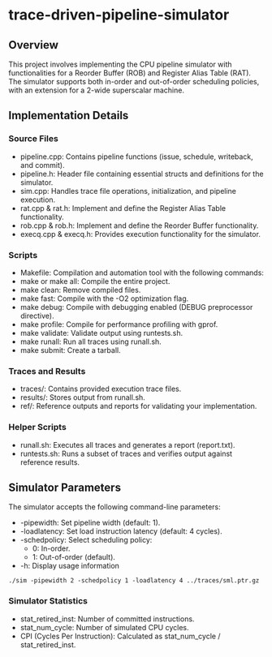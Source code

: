 # trace-driven-pipeline-simulator
## Overview
This project involves implementing the CPU pipeline simulator with functionalities for a Reorder Buffer (ROB) and Register Alias Table (RAT). The simulator supports both in-order and out-of-order scheduling policies, with an extension for a 2-wide superscalar machine.

## Implementation Details

### Source Files
- pipeline.cpp: Contains pipeline functions (issue, schedule, writeback, and commit).
- pipeline.h: Header file containing essential structs and definitions for the simulator.
- sim.cpp: Handles trace file operations, initialization, and pipeline execution.
- rat.cpp & rat.h: Implement and define the Register Alias Table functionality.
- rob.cpp & rob.h: Implement and define the Reorder Buffer functionality.
- execq.cpp & execq.h: Provides execution functionality for the simulator.

### Scripts
- Makefile: Compilation and automation tool with the following commands:
- make or make all: Compile the entire project.
- make clean: Remove compiled files.
- make fast: Compile with the -O2 optimization flag.
- make debug: Compile with debugging enabled (DEBUG preprocessor directive).
- make profile: Compile for performance profiling with gprof.
- make validate: Validate output using runtests.sh.
- make runall: Run all traces using runall.sh.
- make submit: Create a tarball.

### Traces and Results
- traces/: Contains provided execution trace files.
- results/: Stores output from runall.sh.
- ref/: Reference outputs and reports for validating your implementation.

### Helper Scripts
- runall.sh: Executes all traces and generates a report (report.txt).
- runtests.sh: Runs a subset of traces and verifies output against reference results.

## Simulator Parameters
The simulator accepts the following command-line parameters:

- -pipewidth: Set pipeline width (default: 1).
- -loadlatency: Set load instruction latency (default: 4 cycles).
- -schedpolicy: Select scheduling policy:
  - 0: In-order.
  - 1: Out-of-order (default).
- -h: Display usage information

```
./sim -pipewidth 2 -schedpolicy 1 -loadlatency 4 ../traces/sml.ptr.gz
```

### Simulator Statistics
- stat_retired_inst: Number of committed instructions.
- stat_num_cycle: Number of simulated CPU cycles.
- CPI (Cycles Per Instruction): Calculated as stat_num_cycle / stat_retired_inst.
